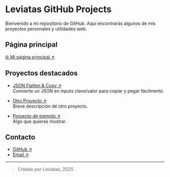 # Leviatas GitHub Projects

Bienvenido a mi repositorio de GitHub. Aquí encontrarás algunos de mis proyectos personales y utilidades web.

## Página principal

<a href="https://leviatas.github.io" target="_blank">🌐 Mi página principal ↗</a>

## Proyectos destacados

- <a href="https://leviatas.github.io/jsonflattenandcopy/" target="_blank">JSON Flatten & Copy ↗</a>  
  Convierte un JSON en inputs clave/valor para copiar y pegar fácilmente.

- <a href="#" target="_blank">Otro Proyecto ↗</a>  
  Breve descripción de otro proyecto.

- <a href="#" target="_blank">Proyecto de ejemplo ↗</a>  
  Algo que quieras mostrar.

## Contacto

- <a href="https://github.com/leviatas" target="_blank">GitHub ↗</a>
- <a href="mailto:levi@example.com">Email ↗</a>

---

> Creado por Leviatas, 2025
